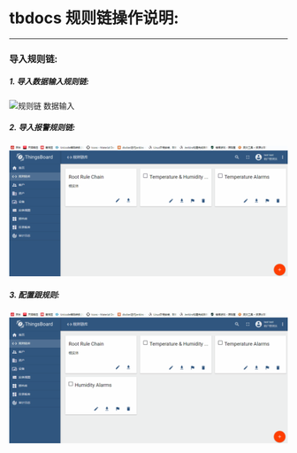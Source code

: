 # tbdocs 规则链操作说明:
- - -
### 导入规则链:
##### 1. 导入数据输入规则链:
![规则链 数据输入](imgs/importDataInputChain.gif)

##### 2. 导入报警规则链:
![规则链 告警](imgs/importAlarmChain.gif)

##### 3. 配置跟规则:
![规则链 根实体](imgs/configRootChain.gif)
